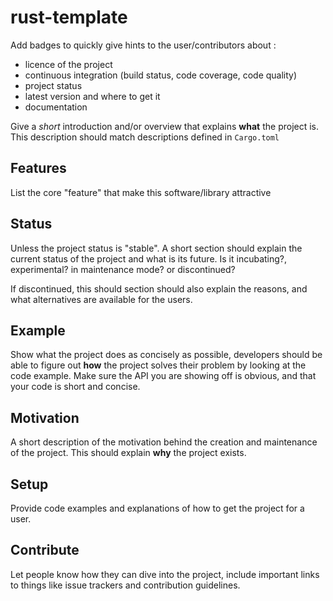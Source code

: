 # rust-template

Add badges to quickly give hints to the user/contributors about :
* licence of the project
* continuous integration (build status, code coverage, code quality)
* project status
* latest version and where to get it
* documentation

Give a *short* introduction and/or overview that explains **what** the project is. This description should match descriptions defined in `Cargo.toml`

## Features

List the core "feature" that make this software/library attractive

## Status

Unless the project status is "stable". A short section should explain the current status of the project and what is its future. Is it incubating?, experimental? in maintenance mode? or discontinued?

If discontinued, this should section should also explain the reasons, and what alternatives are available for the users.

## Example

Show what the project does as concisely as possible, developers should be able to figure out **how** the project solves their problem by looking at the code example. Make sure the API you are showing off is obvious, and that your code is short and concise.

## Motivation

A short description of the motivation behind the creation and maintenance of the project. This should explain **why** the project exists.

## Setup

Provide code examples and explanations of how to get the project for a user.

## Contribute

Let people know how they can dive into the project, include important links to things like issue trackers and contribution guidelines.
